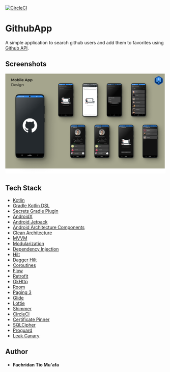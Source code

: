 [![CircleCI](https://dl.circleci.com/status-badge/img/gh/fachridantm/GithubApp/tree/master.svg?style=svg)](https://app.circleci.com/pipelines/github/fachridantm/GithubApp)

# GithubApp

A simple application to search github users and add them to favorites
using [Github API](https://docs.github.com/en/rest).

## Screenshots

![GithubApp](https://raw.githubusercontent.com/fachridantm/GithubApp/master/app/screenshots/Github-Favorite-Apps.png)

## Tech Stack

- [Kotlin](https://kotlinlang.org/)
- [Gradle Kotlin DSL](https://docs.gradle.org/current/userguide/kotlin_dsl.html)
- [Secrets Gradle Plugin](https://github.com/google/secrets-gradle-plugin)
- [AndroidX](https://developer.android.com/jetpack/androidx)
- [Android Jetpack](https://developer.android.com/jetpack)
- [Android Architecture Components](https://developer.android.com/topic/libraries/architecture)
- [Clean Architecture](https://blog.cleancoder.com/uncle-bob/2012/08/13/the-clean-architecture.html)
- [MVVM](https://developer.android.com/jetpack/guide)
- [Modularization](https://developer.android.com/studio/projects#CreateFeatureModules)
- [Dependency Injection](https://en.wikipedia.org/wiki/Dependency_injection)
- [Hilt](https://developer.android.com/training/dependency-injection/hilt-android)
- [Dagger Hilt](https://dagger.dev/hilt/)
- [Coroutines](https://developer.android.com/kotlin/coroutines)
- [Flow](https://developer.android.com/kotlin/flow)
- [Retrofit](https://square.github.io/retrofit/)
- [OkHttp](https://square.github.io/okhttp/)
- [Room](https://developer.android.com/training/data-storage/room)
- [Paging 3](https://developer.android.com/topic/libraries/architecture/paging/v3-overview)
- [Glide](https://github.com/bumptech/glide)
- [Lottie](https://airbnb.design/lottie/)
- [Shimmer](https://facebook.github.io/shimmer-android/)
- [CircleCI](https://circleci.com/)
- [Certificate Pinner](https://square.github.io/okhttp/4.x/okhttp/okhttp3/-certificate-pinner/)
- [SQLCipher](https://www.zetetic.net/sqlcipher/)
- [Proguard](https://www.guardsquare.com/en/products/proguard)
- [Leak Canary](https://square.github.io/leakcanary/)

## Author
* #### Fachridan Tio Mu'afa
